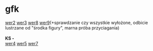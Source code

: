 # gfk
<a href="https://github.com/awku/gfk/tree/wer2">wer2</a>
<a href="https://github.com/awku/gfk/tree/w3">wer3</a>
<a href="https://github.com/awku/gfk/tree/AK_wer8">wer8</a>
<a href="https://github.com/awku/gfk/tree/AK-wer9">wer9</a>(+sprawdzanie czy wszystkie wyłożone, odbicie lustrzane od "środka figury", marna próba przyciagania)
<br>
<br>
<b>KS -</b>
<br>
<a href="https://github.com/awku/gfk/tree/KS_wer4">wer4</a>
<a href="https://github.com/awku/gfk/tree/KS_wer5">wer5</a>
<a href="https://github.com/awku/gfk/tree/KS_wer7">wer7</a>
